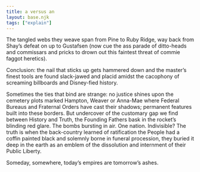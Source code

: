 ```yaml
---
title: a versus an
layout: base.njk
tags: ["explain"]
---
```


The tangled webs they weave span from Pine to Ruby Ridge, way back from Shay’s defeat on up to Gustafsen (now cue the ass parade of ditto-heads and commissars and pricks to drown out this faintest threat of commie faggot heretics).

Conclusion: the nail that sticks up gets hammered down and the master’s finest tools are found slack-jawed and placid amidst the cacophony of screaming billboards and Disney-fied history.

Sometimes the ties that bind are strange: no justice shines upon the cemetery plots marked Hampton, Weaver or Anna-Mae where Federal Bureaus and Fraternal Orders have cast their shadows; permanent features built into these borders. But undercover of the customary gap we find between History and Truth, the Founding Fathers bask in the rocket’s blinding red glare. The bombs bursting in air. One nation. Indivisible? The truth is when the back-country learned of ratification the People had a coffin painted black and solemnly borne in funeral procession, they buried it deep in the earth as an emblem of the dissolution and internment of their Public Liberty.

Someday, somewhere, today’s empires are tomorrow’s ashes.
